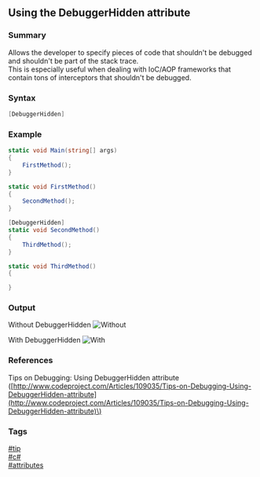 ## Using the DebuggerHidden attribute

### Summary
Allows the developer to specify pieces of code that shouldn't be debugged and shouldn't be part of the stack trace.  
This is especially useful when dealing with IoC/AOP frameworks that contain tons of interceptors that shouldn't be debugged.

### Syntax
```csharp
[DebuggerHidden]
```

### Example
```csharp
static void Main(string[] args)
{
    FirstMethod();
}

static void FirstMethod()
{
    SecondMethod();
}

[DebuggerHidden]
static void SecondMethod()
{
    ThirdMethod();
}

static void ThirdMethod()
{

}
```

### Output
Without DebuggerHidden
![Without](https://cloud.githubusercontent.com/assets/19519411/20484757/5e90222a-afbe-11e6-9796-8a910420bf07.png)   

With DebuggerHidden
![With](https://cloud.githubusercontent.com/assets/19519411/20526003/bb0a3abc-b087-11e6-92a5-ef6167b4dd57.png)

### References
Tips on Debugging: Using DebuggerHidden attribute \([http://www.codeproject.com/Articles/109035/Tips-on-Debugging-Using-DebuggerHidden-attribute](http://www.codeproject.com/Articles/109035/Tips-on-Debugging-Using-DebuggerHidden-attribute)\)  

### Tags
[#tip](../../tips.md)  
[#c#](../csharp.md)  
[#attributes](attributes.md)